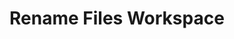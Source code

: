# Rename Files Workspace
<script>

class FileRenameWorkspace { 



static get url() { return this.baseInput.value } 

static set url(url) { this.baseInput.value = url } 

static async loadFiles() { 
  var stats = await lively.files.stats(this.url) 
  this.originalFiles = stats.contents.map(ea => ea.name).sort() 
  this.workspace.value = this.originalFiles.join("\n") 
} 

static async renameFiles() { 
  var newFiles = this.workspace.value.split("\n") 
  var actions = [] 
  for(var i=0; i < newFiles.length; i++) { 
    var newFile = newFiles[i] 
    var oldFile = this.originalFiles[i] 
    if (newFile.length == 0) {
      actions.push({action: "delete", from: oldFile, to: newFile, base: this.url})     
    } else if (newFile != oldFile) { 
      actions.push({action: "rename", from: oldFile, to: newFile, base: this.url}) 
    } 
  }; 

  
  if (await lively.confirm("Modify " + actions.length + " files?" + JSON.stringify(actions))) { 
    for(var action of actions) { 
      var fromURL = action.base + action.from 
      var toURL = action.base + action.to 
      if (action.action == "rename") {
        await lively.files.moveFile(fromURL, toURL) 
      }
      if (action.action == "delete") {
        await fetch(fromURL, {method: "DELETE"}) 
      }
    } 
  await this.loadFiles() } } 

  static async create(container) { 
    this.workspace = await (<lively-code-mirror mode="plain" style="border: 1px solid gray; width=600px;height:300px"></lively-code-mirror>) 
    this.baseInput = <input style="width:600px" value="http://localhost:9005/media/Movies/_incoming/"></input> 
      var view = <div id="RenameFilesWorkspace"> 
        <div> <button click={() => this.loadFiles()}>load</button> 
        <button click={() => this.renameFiles()}>rename</button> </div> 
          {this.baseInput} 
          {this.workspace} 
        </div> 
      view.model = this // for debugging return view
      return view
    } 
  } 
  FileRenameWorkspace.create(lively.query(this, "lively-container"))
</script>
